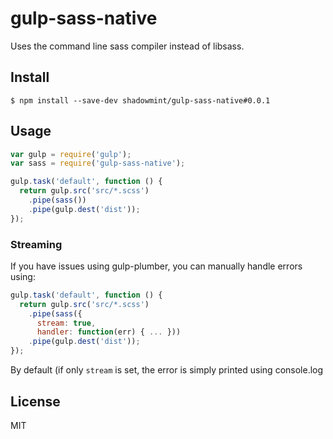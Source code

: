 # gulp-sass-native

Uses the command line sass compiler instead of libsass.

## Install

```
$ npm install --save-dev shadowmint/gulp-sass-native#0.0.1
```

## Usage

```js
var gulp = require('gulp');
var sass = require('gulp-sass-native');

gulp.task('default', function () {
  return gulp.src('src/*.scss')
    .pipe(sass())
    .pipe(gulp.dest('dist'));
});
```

### Streaming

If you have issues using gulp-plumber, you can manually handle errors
using:

```js
gulp.task('default', function () {
  return gulp.src('src/*.scss')
    .pipe(sass({
      stream: true,
      handler: function(err) { ... }))
    .pipe(gulp.dest('dist'));
});
```

By default (if only `stream` is set, the error is simply printed using console.log

## License

MIT
